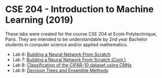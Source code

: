 # CSE 204 - Introduction to Machine Learning (2019)

These labs were created for the course CSE 204 at Ecole Polytechnique, Paris.  They are intended to be understandable by 2nd year Bachelor students in computer science and/or applied mathematics.

- Lab 6: [Building a Neural Network From Scratch](Lab6.ipynb)
- Lab 7: [Building a Neural Network From Scratch (Cont.)](Lab7.ipynb)
- Lab 8: [Classification of the CIFAR-10 dataset using CNNs](Lab8.ipynb)
- Lab 9: [Decision Trees and Ensemble Methods](Lab9.ipynb)
